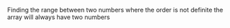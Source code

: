 Finding the range between two numbers where the order is not definite the array will always have two numbers